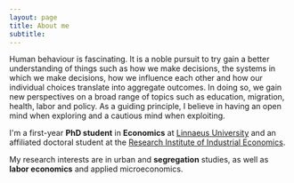 ```yaml
---
layout: page
title: About me
subtitle: 
---
```


Human behaviour is fascinating. It is a noble pursuit to try gain a better understanding of things such as how we make decisions, the systems in which we make decisions, how we influence each other and how our individual choices translate into aggregate outcomes. In doing so, we gain new perspectives on a broad range of topics such as education, migration, health, labor and policy. As a guiding principle, I believe in having an open mind when exploring and a cautious mind when exploiting.

I'm a first-year __PhD student__ in __Economics__ at [Linnaeus University](https://lnu.se/en/meet-linnaeus-university/Organisation/school-of-business-and-economics/meet-the-school-of-business-and-economics/) and an affiliated doctoral student at the [Research Institute of Industrial Economics](https://ifn.se).

My research interests are in urban and __segregation__ studies, as well as __labor economics__ and applied microeconomics.
